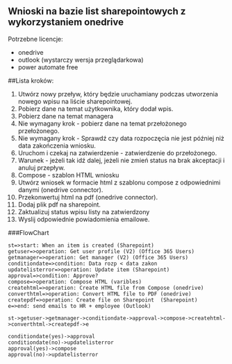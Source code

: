 ## Wnioski na bazie list sharepointowych z wykorzystaniem onedrive

Potrzebne licencje:
- onedrive
- outlook (wystarczy wersja przeglądarkowa)
- power automate free

##Lista kroków:
1. Utwórz nowy przeływ, który będzie uruchamiany podczas utworzenia nowego wpisu na liście sharepointowej.
2. Pobierz dane na temat użytkownika, który dodał wpis.
3. Pobierz dane na temat managera
4. Nie wymagany krok - pobierz dane na temat przełożonego przełożonego. 
5. Nie wymagany krok -  Sprawdź czy data rozpoczęcia nie jest później niż data zakończenia wniosku.
6. Uruchom i czekaj na zatwierdzenie  - zatwierdzenie do przełożonego.
7. Warunek - jeżeli tak idź dalej, jeżeli nie zmień status na brak akceptacji i anuluj przepływ.
8. Compose - szablon HTML wniosku
9. Utwórz wniosek w formacie html z szablonu compose z odpowiednimi danymi (onedrive connector).
10. Przekonwertuj html na pdf (onedrive connector).
11. Dodaj plik pdf na sharepoint.
12. Zaktualizuj status wpisu listy na zatwierdzony
13. Wyslij odpowiednie powiadomienia emailowe.

###FlowChart

```flow
st=>start: When an item is created (Sharepoint)
getuser=>operation: Get user profile (V2) (Office 365 Users)
getmanager=>operation: Get manager (V2) (Office 365 Users)
conditiondate=>condition: Data rozp < data zakon
updatelisterror=>operation: Update item (Sharepoint)
approval=>condition: Approve?
compose=>operation: Compose HTML (varibles)
createhtml=>operation: Create HTML file from Compose (onedrive)
converthtml=>operation: Convert HTML file to PDF (onedrive)
createpdf=>operation: Create file on Sharepoint  (Sharepoint)
e=>end: send emails to HR + employee (Outlook)

st->getuser->getmanager->conditiondate->approval->compose->createhtml->converthtml->createpdf->e

conditiondate(yes)->approval
conditiondate(no)->updatelisterror
approval(yes)->compose
approval(no)->updatelisterror
```
